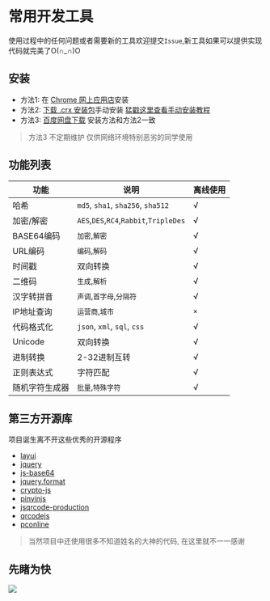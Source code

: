 # 常用开发工具
使用过程中的任何问题或者需要新的工具欢迎提交`Issue`,新工具如果可以提供实现代码就完美了O(∩_∩)O

## 安装
 - 方法1: 在 [Chrome 网上应用店](https://chrome.google.com/webstore/detail/ipfcebkfhpkjeikaammlkcnalknjahmh)安装
 - 方法2: [下载 .crx 安装包](https://github.com/baiy/chrome-tool/releases/latest)手动安装 [猛戳这里查看手动安装教程](http://www.cnplugins.com/tool/outline-install-crx-file.html)
 - 方法3: [百度网盘下载](https://pan.baidu.com/s/1mhWbqWC) 安装方法和方法2一致 
 
> 方法3 不定期维护 仅供网络环境特别恶劣的同学使用

## 功能列表
|功能|说明|离线使用|
|---|---|---|
|哈希|`md5`, `sha1`, `sha256`, `sha512`|√|
|加密/解密|`AES`,`DES`,`RC4`,`Rabbit`,`TripleDes`|√|
|BASE64编码|`加密`,`解密`|√|
|URL编码|`编码`,`解码`|√|
|时间戳|双向转换|√|
|二维码|`生成`,`解析`|√|
|汉字转拼音|`声调`,`首字母`,`分隔符`|√|
|IP地址查询|`运营商`,`城市`|`×`|
|代码格式化|`json`, `xml`, `sql`, `css`|√|
|Unicode|双向转换|√|
|进制转换|2-32进制互转|√|
|正则表达式|字符匹配|√|
|随机字符生成器|`批量`,`特殊字符`|√|

## 第三方开源库
项目诞生离不开这些优秀的开源程序

 - [layui](https://github.com/sentsin/layui/)
 - [jquery](https://github.com/jquery/jquery)
 - [js-base64](https://github.com/dankogai/js-base64)
 - [jquery.format](https://github.com/zachofalltrades/jquery.format)
 - [crypto-js](https://github.com/brix/crypto-js)
 - [pinyinjs](https://github.com/sxei/pinyinjs)
 - [jsqrcode-production](https://github.com/aray894/jsqrcode-production)
 - [qrcodejs](https://github.com/davidshimjs/qrcodejs)
 - [pconline](http://whois.pconline.com.cn/)

 > 当然项目中还使用很多不知道姓名的大神的代码, 在这里就不一一感谢
 
 ## 先睹为快
 ![](dome.jpg)
